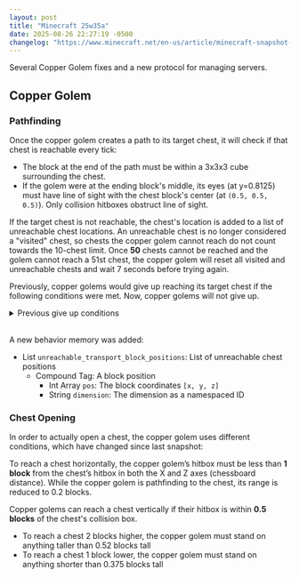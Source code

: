 ```yaml
---
layout: post
title: "Minecraft 25w35a"
date: 2025-08-26 22:27:19 -0500
changelog: "https://www.minecraft.net/en-us/article/minecraft-snapshot-25w35a"
---
```


Several Copper Golem fixes and a new protocol for managing servers.

## Copper Golem

### Pathfinding

Once the copper golem creates a path to its target chest, it will check if that chest is reachable every tick:
- The block at the end of the path must be within a 3x3x3 cube surrounding the chest.
- If the golem were at the ending block's middle, its eyes (at y=0.8125) must have line of sight with the chest block's center (at `(0.5, 0.5, 0.5)`). Only collision hitboxes obstruct line of sight.

If the target chest is not reachable, the chest's location is added to a list of unreachable chest locations. An unreachable chest is no longer considered a "visited" chest, so chests the copper golem cannot reach do not count towards the 10-chest limit. Once **50** chests cannot be reached and the golem cannot reach a 51st chest, the copper golem will reset all visited and unreachable chests and wait 7 seconds before trying again.

Previously, copper golems would give up reaching its target chest if the following conditions were met. Now, copper golems will not give up.

<details>
<summary>Previous give up conditions</summary>
<ul>
  <li>The current copper golem’s hitbox is less than 0.5 blocks from the chest’s hitbox in both the X and Z axes (chessboard distance)</li>
  <li>The copper golem’s position is within 0.499 blocks (inclusive, previously was 0.5 blocks) to 2 blocks (exclusive) below the chest</li>
</ul>
</details>
<br>

A new behavior memory was added:
- List `unreachable_transport_block_positions`: List of unreachable chest positions
    - Compound Tag: A block position
        - Int Array `pos`: The block coordinates `[x, y, z]`
        - String `dimension`: The dimension as a namespaced ID

### Chest Opening

In order to actually open a chest, the copper golem uses different conditions, which have changed since last snapshot:

To reach a chest horizontally, the copper golem’s hitbox must be less than **1 block** from the chest’s hitbox in both the X and Z axes (chessboard distance). While the copper golem is pathfinding to the chest, its range is reduced to 0.2 blocks.

Copper golems can reach a chest vertically if their hitbox is within **0.5 blocks** of the chest's collision box.
- To reach a chest 2 blocks higher, the copper golem must stand on anything taller than 0.52 blocks tall
- To reach a chest 1 block lower, the copper golem must stand on anything shorter than 0.375 blocks tall

